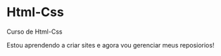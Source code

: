 # Html-Css
 Curso de Html-Css

 Estou aprendendo a criar sites e agora vou gerenciar meus reposiorios!
